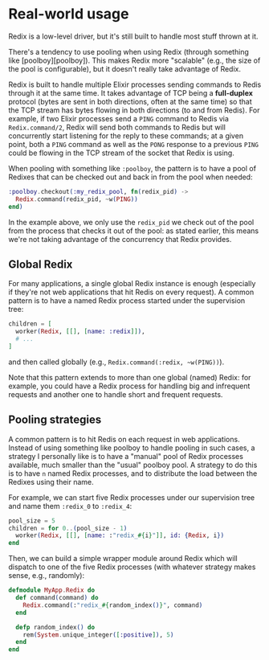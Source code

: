 # Real-world usage

Redix is a low-level driver, but it's still built to handle most stuff thrown at it.

There's a tendency to use pooling when using Redix (through something like
[poolboy][poolboy]). This makes Redix more "scalable" (e.g., the size of the
pool is configurable), but it doesn't really take advantage of Redix.

Redix is built to handle multiple Elixir processes sending commands to Redis
through it at the same time. It takes advantage of TCP being a **full-duplex**
protocol (bytes are sent in both directions, often at the same time) so that the
TCP stream has bytes flowing in both directions (to and from Redis). For
example, if two Elixir processes send a `PING` command to Redis via
`Redix.command/2`, Redix will send both commands to Redis but will concurrently
start listening for the reply to these commands; at a given point, both a `PING`
command as well as the `PONG` response to a previous `PING` could be flowing in
the TCP stream of the socket that Redix is using.

When pooling with something like `:poolboy`, the pattern is to have a pool of
Redixes that can be checked out and back in from the pool when needed:

```elixir
:poolboy.checkout(:my_redix_pool, fn(redix_pid) ->
  Redix.command(redix_pid, ~w(PING))
end)
```

In the example above, we only use the `redix_pid` we check out of the pool from
the process that checks it out of the pool: as stated earlier, this means we're
not taking advantage of the concurrency that Redix provides.

## Global Redix

For many applications, a single global Redix instance is enough (especially if
they're not web applications that hit Redis on every request). A common pattern
is to have a named Redix process started under the supervision tree:

```elixir
children = [
  worker(Redix, [[], [name: :redix]]),
  # ...
]
```

and then called globally (e.g., `Redix.command(:redix, ~w(PING))`).

Note that this pattern extends to more than one global (named) Redix: for
example, you could have a Redix process for handling big and infrequent requests
and another one to handle short and frequent requests.

## Pooling strategies

A common pattern is to hit Redis on each request in web applications. Instead of
using something like poolboy to handle pooling in such cases, a strategy I
personally like is to have a "manual" pool of Redix processes available, much
smaller than the "usual" poolboy pool. A strategy to do this is to have `n`
named Redix processes, and to distribute the load between the Redixes using
their name.

For example, we can start five Redix processes under our supervision tree and
name them `:redix_0` to `:redix_4`:

```elixir
pool_size = 5
children = for 0..(pool_size - 1)
  worker(Redix, [[], [name: :"redix_#{i}"]], id: {Redix, i})
end
```

Then, we can build a simple wrapper module around Redix which will dispatch to
one of the five Redix processes (with whatever strategy makes sense, e.g.,
randomly):

```elixir
defmodule MyApp.Redix do
  def command(command) do
    Redix.command(:"redix_#{random_index()}", command)
  end

  defp random_index() do
    rem(System.unique_integer([:positive]), 5)
  end
end
```
